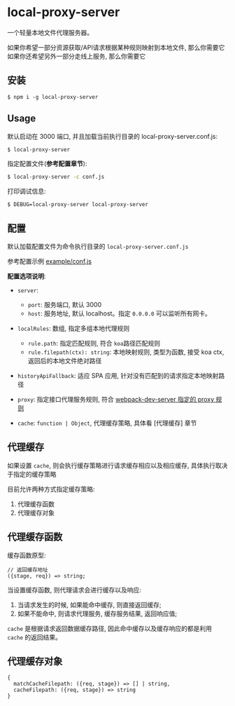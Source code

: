 # local-proxy-server

一个轻量本地文件代理服务器。  

如果你希望一部分资源获取/API请求根据某种规则映射到本地文件, 那么你需要它  
如果你还希望另外一部分走线上服务, 那么你需要它  

## 安装

```
$ npm i -g local-proxy-server
```
## Usage

默认启动在 3000 端口, 并且加载当前执行目录的 local-proxy-server.conf.js:  

``` bash
$ local-proxy-server
```

指定配置文件(**参考配置章节**):  

``` bash
$ local-proxy-server -c conf.js
```

打印调试信息:  

``` bash
$ DEBUG=local-proxy-server local-proxy-server
```
## 配置

默认加载配置文件为命令执行目录的 `local-proxy-server.conf.js`  

参考配置示例 [example/conf.js](./example/conf.js)  

**配置选项说明**:  

* `server`:
  * `port`: 服务端口, 默认 3000
  * `host`: 服务地址, 默认 localhost。指定 `0.0.0.0` 可以监听所有网卡。  

* `localRules`: 数组, 指定多组本地代理规则  
  * `rule.path`: 指定匹配规则, 符合 `koa`路径匹配规则  
  * `rule.filepath(ctx): string`: 本地映射规则, 类型为函数, 接受 koa ctx, 返回后的本地文件绝对路径  

* `historyApiFallback`: 适应 SPA 应用, 针对没有匹配到的请求指定本地映射路径  

* `proxy`: 指定接口代理服务规则, 符合 [webpack-dev-server 指定的 proxy 规则](https://webpack.docschina.org/configuration/dev-server/#devserverproxy)  

* `cache`: `function | Object`, 代理缓存策略, 具体看 [代理缓存] 章节  

## 代理缓存

如果设置 `cache`, 则会执行缓存策略进行请求缓存相应以及相应缓存, 具体执行取决于指定的缓存策略  

目前允许两种方式指定缓存策略:

1. 代理缓存函数  
2. 代理缓存对象
## 代理缓存函数

缓存函数原型:  

```
// 返回缓存地址
({stage, req}) => string;
```

当设置缓存函数, 则代理请求会进行缓存以及响应:  

1. 当请求发生的时候, 如果能命中缓存, 则直接返回缓存;   
2. 如果不能命中, 则请求代理服务, 缓存服务结果, 返回响应值;  

`cache` 是根据请求返回数据缓存路径, 因此命中缓存以及缓存响应的都是利用 `cache` 的返回结果。  

## 代理缓存对象  


```
{
  matchCacheFilepath: ({req, stage}) => [] | string,
  cacheFilepath: ({req, stage}) => string
}
```
